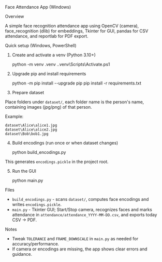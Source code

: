 Face Attendance App (Windows)

Overview

A simple face recognition attendance app using OpenCV (camera), face_recognition (dlib) for embeddings, Tkinter for GUI, pandas for CSV attendance, and reportlab for PDF export.

Quick setup (Windows, PowerShell)

1. Create and activate a venv (Python 3.10+)

    python -m venv .venv
    .\.venv\Scripts\Activate.ps1

2. Upgrade pip and install requirements

    python -m pip install --upgrade pip
    pip install -r requirements.txt

3. Prepare dataset

Place folders under `dataset/`, each folder name is the person's name, containing images (jpg/png) of that person.

Example:

    dataset\Alice\alice1.jpg
    dataset\Alice\alice2.jpg
    dataset\Bob\bob1.jpg

4. Build encodings (run once or when dataset changes)

    python build_encodings.py

This generates `encodings.pickle` in the project root.

5. Run the GUI

    python main.py

Files

- `build_encodings.py` - scans `dataset/`, computes face encodings and writes `encodings.pickle`.
- `main.py` - Tkinter GUI; Start/Stop camera, recognizes faces and marks attendance in `attendance/attendance_YYYY-MM-DD.csv`, and exports today CSV -> PDF.

Notes

- Tweak `TOLERANCE` and `FRAME_DOWNSCALE` in `main.py` as needed for accuracy/performance.
- If camera or encodings are missing, the app shows clear errors and guidance.
